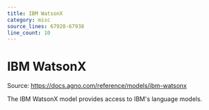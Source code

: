 ```yaml
---
title: IBM WatsonX
category: misc
source_lines: 67928-67938
line_count: 10
---
```


# IBM WatsonX
Source: https://docs.agno.com/reference/models/ibm-watsonx



The IBM WatsonX model provides access to IBM's language models.

<Snippet file="model-ibm-watsonx-params.mdx" />


